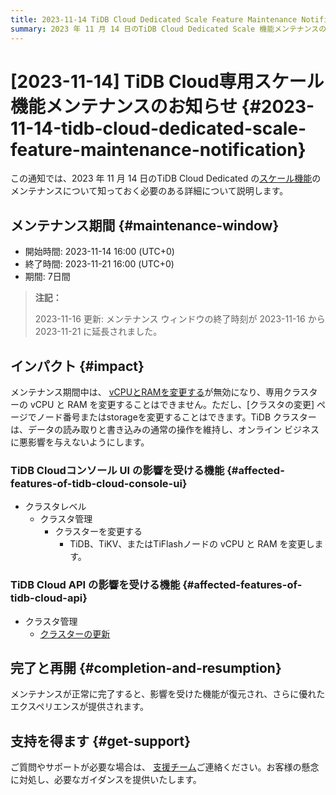 ```yaml
---
title: 2023-11-14 TiDB Cloud Dedicated Scale Feature Maintenance Notification
summary: 2023 年 11 月 14 日のTiDB Cloud Dedicated Scale 機能メンテナンスの詳細 (メンテナンス ウィンドウや影響など) について説明します。
---
```


# [2023-11-14] TiDB Cloud専用スケール機能メンテナンスのお知らせ {#2023-11-14-tidb-cloud-dedicated-scale-feature-maintenance-notification}

この通知では、2023 年 11 月 14 日のTiDB Cloud Dedicated の[スケール機能](https://docs.pingcap.com/tidbcloud/scale-tidb-cluster#scale-your-tidb-cluster)のメンテナンスについて知っておく必要のある詳細について説明します。

## メンテナンス期間 {#maintenance-window}

-   開始時間: 2023-11-14 16:00 (UTC+0)
-   終了時間: 2023-11-21 16:00 (UTC+0)
-   期間: 7日間

> **注記：**
>
> 2023-11-16 更新: メンテナンス ウィンドウの終了時刻が 2023-11-16 から 2023-11-21 に延長されました。

## インパクト {#impact}

メンテナンス期間中は、 [vCPUとRAMを変更する](https://docs.pingcap.com/tidbcloud/scale-tidb-cluster#change-vcpu-and-ram)が無効になり、専用クラスターの vCPU と RAM を変更することはできません。ただし、[クラスタの変更] ページでノード番号またはstorageを変更することはできます。TiDB クラスターは、データの読み取りと書き込みの通常の操作を維持し、オンライン ビジネスに悪影響を与えないようにします。

### TiDB Cloudコンソール UI の影響を受ける機能 {#affected-features-of-tidb-cloud-console-ui}

-   クラスタレベル
    -   クラスタ管理
        -   クラスターを変更する
            -   TiDB、TiKV、またはTiFlashノードの vCPU と RAM を変更します。

### TiDB Cloud API の影響を受ける機能 {#affected-features-of-tidb-cloud-api}

-   クラスタ管理
    -   [クラスターの更新](https://docs.pingcap.com/tidbcloud/api/v1beta#tag/Cluster/operation/UpdateCluster)

## 完了と再開 {#completion-and-resumption}

メンテナンスが正常に完了すると、影響を受けた機能が復元され、さらに優れたエクスペリエンスが提供されます。

## 支持を得ます {#get-support}

ご質問やサポートが必要な場合は、 [支援チーム](/tidb-cloud/tidb-cloud-support.md)ご連絡ください。お客様の懸念に対処し、必要なガイダンスを提供いたします。
